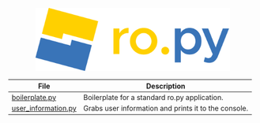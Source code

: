 <p align="center" width="100%">
    <img src="/resources/textlogo.svg" alt="ro.py" height="128em" />
    <br>
</p>

| File                                           | Description                                          |
|------------------------------------------------|------------------------------------------------------|
| [boilerplate.py](./boilerplate.py)             | Boilerplate for a standard ro.py application.        |
| [user_information.py](./user_information.py)   | Grabs user information and prints it to the console. |
